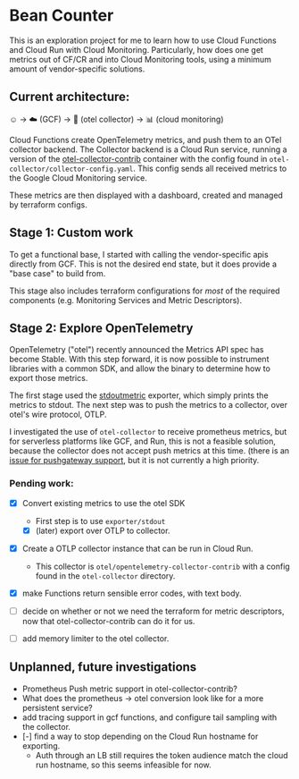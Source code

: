 # Bean Counter

This is an exploration project for me to learn how to use Cloud Functions and
Cloud Run with Cloud Monitoring. Particularly, how does one get metrics out of
CF/CR and into Cloud Monitoring tools, using a minimum amount of vendor-specific
solutions.

## Current architecture:

☺ -> ☁️ (GCF) -> 🔭 (otel collector) -> :bar_chart: (cloud monitoring)

Cloud Functions create OpenTelemetry metrics, and push them to an OTel collector
backend.  The Collector backend is a Cloud Run service, running a version of the
[otel-collector-contrib](http://github.com/open-telemetry/opentelemetry-collector-contrib)
container with the config found in `otel-collector/collector-config.yaml`. This
config sends all received metrics to the Google Cloud Monitoring service.

These metrics are then displayed with a dashboard, created and managed by 
terraform configs.

## Stage 1: Custom work

To get a functional base, I started with calling the vendor-specific apis
directly from GCF. This is not the desired end state, but it does provide a
"base case" to build from.

This stage also includes terraform configurations for *most* of the required
components (e.g. Monitoring Services and Metric Descriptors).

## Stage 2: Explore OpenTelemetry

OpenTelemetry ("otel") recently announced the Metrics API spec has become
Stable. With this step forward, it is now possible to instrument libraries with
a common SDK, and allow the binary to determine how to export those metrics.

The first stage used the
[stdoutmetric](https://pkg.go.dev/go.opentelemetry.io/otel/exporters/stdout/stdoutmetric)
exporter, which simply prints the metrics to stdout. The next step was to push
the metrics to a collector, over otel's wire protocol, OTLP.

I investigated the use of `otel-collector` to receive prometheus metrics, but
for serverless platforms like GCF, and Run, this is not a feasible solution,
because the collector does not accept push metrics at this time. (there is an
[issue for pushgateway
support](https://github.com/open-telemetry/opentelemetry-go/issues/522), but it
is not currently a high priority.

### Pending work:
- [X] Convert existing metrics to use the otel SDK
  - First step is to use `exporter/stdout`
  - [X] (later) export over OTLP to collector.
- [X] Create a OTLP collector instance that can be run in Cloud Run.
  - This collector is `otel/opentelemetry-collector-contrib` with a config found
  in the `otel-collector` directory. 
- [X] make Functions return sensible error codes, with text body.
- [ ] decide on whether or not we need the terraform for metric descriptors, now
that otel-collector-contrib can do it for us.
- [ ] add memory limiter to the otel collector.


## Unplanned, future investigations
- Prometheus Push metric support in otel-collector-contrib?
- What does the prometheus -> otel conversion look like for a more persistent service?
- add tracing support in gcf functions, and configure tail sampling with the collector.
- [-] find a way to stop depending on the Cloud Run hostname for exporting.
  - Auth through an LB still requires the token audience match the cloud run
  hostname, so this seems infeasible for now.

